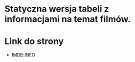 # Statyczna wersja tabeli z informacjami na temat filmów.

# Link do strony
- [IMDB-INFO](https://wk-imdb-info.app/)
